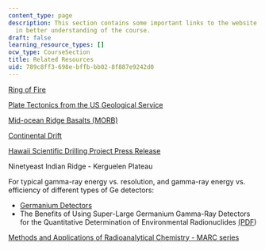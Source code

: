 ```yaml
---
content_type: page
description: This section contains some important links to the website which are useful
  in better understanding of the course.
draft: false
learning_resource_types: []
ocw_type: CourseSection
title: Related Resources
uid: 789c8ff3-698e-bffb-bb02-8f887e9242d0
---
```

[Ring of Fire](http://pubs.usgs.gov/publications/text/fire.html)

[Plate Tectonics from the US Geological Service](http://pubs.usgs.gov/publications/text/historical.html#anchor4833509)

[Mid-ocean Ridge Basalts (MORB)](http://en.wikipedia.org/wiki/Mid-ocean_ridge)

[Continental Drift](http://pubs.usgs.gov/publications/text/developing.html)

[Hawaii Scientific Drilling Project Press Release](http://hvo.wr.usgs.gov/volcanowatch/1996/96_10_18.html)

Ninetyeast Indian Ridge - Kerguelen Plateau

For typical gamma-ray energy vs. resolution, and gamma-ray energy vs. efficiency of different types of Ge detectors:

- [Germanium Detectors](http://www.canberra.com/products/465.asp)
- The Benefits of Using Super-Large Germanium Gamma-Ray Detectors for the Quantitative Determination of Environmental Radionuclides [(PDF](https://www.ortec-online.com/-/media/ametekortec/technical%20papers/high%20purity%20germanium%20detector%20applications%20and%20technology%20developements/benefits-using-super-large-germanium-gamma-ray-detectors.pdf?la=en))

[Methods and Applications of Radioanalytical Chemistry - MARC series](http://www.marcconference.org/temp/)